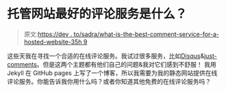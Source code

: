 # 托管网站最好的评论服务是什么？

> 原文:[https://dev . to/sadra/what-is-the-best-comment-service-for-a-hosted-website-35h 9](https://dev.to/sadra/what-is-the-best-comment-service-for-a-hosted-website-35h9)

这些天我在寻找一个合适的在线评论服务。我试过很多服务，比如[Disqus](https://disqus.com/)&[just-comments](https://just-comments.com/)。但是这两个主题都有他们自己的问题&我对它们感到不舒服！
我用 Jekyll 在 GitHub pages 上写了一个博客，所以我需要为我的静态网站提供在线评论服务。你能告诉我你用什么吗？或者你知道其他免费的在线评论服务吗？
